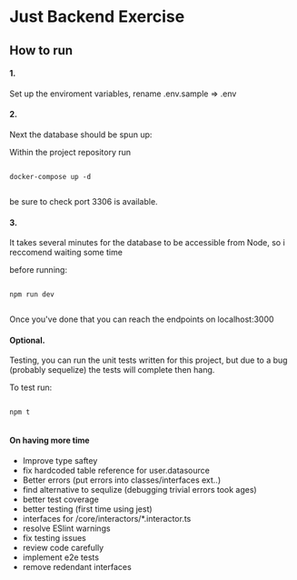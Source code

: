 # Just Backend Exercise

## How to run


#### 1.


Set up the enviroment variables, rename .env.sample => .env


#### 2.


Next the database should be spun up:


Within the project repository run


```

docker-compose up -d


```

be sure to check port 3306 is available.

#### 3.

It takes several minutes for the database to be accessible from Node, so i reccomend waiting some time

before running:

```

npm run dev


```

Once you've done that you can reach the endpoints on localhost:3000

#### Optional.

Testing, you can run the unit tests written for this project, but due to a bug (probably sequelize)
the tests will complete then hang.

To test run:

```

npm t


```

#### On having more time 



- Improve type saftey
- fix hardcoded table reference for user.datasource
- Better errors (put errors into classes/interfaces ext..)
- find alternative to sequlize (debugging trivial errors took ages)
- better test coverage
- better testing (first time using jest)
- interfaces for /core/interactors/\*.interactor.ts
- resolve ESlint warnings
- fix testing issues
- review code carefully
- implement e2e tests
- remove redendant interfaces



